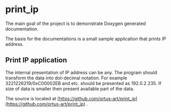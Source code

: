# print_ip

The main goal of the project is to demonstrate Doxygen generated documentation.

The basis for the documentations is a small sample application that prints IP address. 

## Print IP application

The internal presentation of IP address can be any. The program should transform the data into dot-decimal notation.  For example 3221226219/0xC00002EB and etc. should be presented as 192.0.2.235. If size of data is smaller then present available part of the data.

The source is located at [https://github.com/ortus-art/print_ip](https://github.com/ortus-art/print_ip) .

